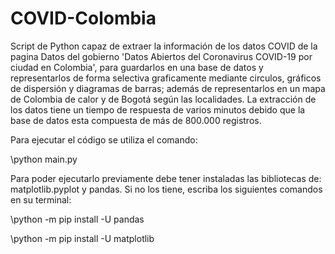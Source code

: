 # COVID-Colombia
Script de Python capaz de extraer la información de los datos COVID de la pagina Datos del gobierno 'Datos Abiertos del Coronavirus COVID-19 por ciudad en Colombia', para guardarlos en una base de datos y representarlos de forma selectiva graficamente mediante circulos, gráficos de dispersión y diagramas de barras; además de representarlos en un mapa de Colombia de calor y de Bogotá según las localidades.
La extracción de los datos tiene un tiempo de respuesta de varios minutos debido que la base de datos esta compuesta de más de 800.000 registros.  


Para ejecutar el código se utiliza el comando:

\python main.py

Para poder ejecutarlo previamente debe tener instaladas las bibliotecas de: matplotlib.pyplot y pandas. Si no los tiene, escriba los siguientes comandos en su terminal:

\python -m pip install -U pandas

\python -m pip install -U matplotlib
